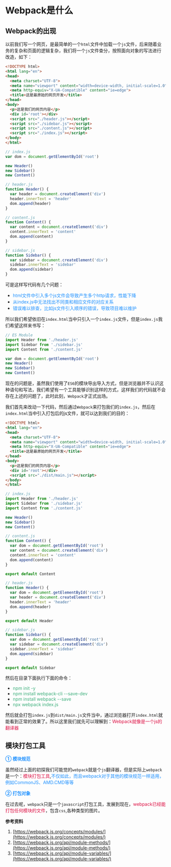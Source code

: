 # Webpack是什么

## Webpack的出现
以前我们写一个网页，是最简单的一个`html`文件中加载一个`js`文件，后来随着业务的复杂和页面的逻辑复杂，我们将一个`js`文件查分，按照面向对象的写法进行改造，如下：
```html
<!DOCTYPE html>
<html lang="en">
<head>
  <meta charset="UTF-8">
  <meta name="viewport" content="width=device-width, initial-scale=1.0">
  <meta http-equiv="X-UA-Compatible" content="ie=edge">
  <title>这是最原始的网页开发</title>
</head>
<body>
  <p>这是我们的网页内容</p>
  <div id='root'></div>
  <script src="./header.js"></script>
  <script src="./sidebar.js"></script>
  <script src="./content.js"></script>
  <script src="./index.js"></script>
</body>
</html>
```
```javascript
// index.js
var dom = document.getElementById('root')

new Header()
new Sidebar()
new Content()
```
```javascript
// header.js
function Header() {
  var header = document.createElement('div')
  header.innerText = 'header'
  dom.append(header)
}
```
```javascript
// content.js
function Content() {
  var content = document.createElement('div')
  content.innerText = 'content'
  dom.append(content)
}
```
```javascript
// sidebar.js
function Sidebar() {
  var sidebar = document.createElement('div')
  sidebar.innerText = 'sidebar'
  dom.append(sidebar)
}
```
可是这样写代码有几个问题：
+ <font color=#1E90FF>html文件中引入多个js文件会导致产生多个http请求，性能下降</font>
+ <font color=#1E90FF>从index.js中无法找出不同类和相应文件的对应关系</font>
+ <font color=#1E90FF>错误难以排查，比如js文件引入顺序的错误，导致项目难以维护</font>

所以我们希望依旧在`index.html`当中只引入一个`index.js`文件，但是`index.js`我们希望这样来书写：
```javascript
// ES Module
import Header from './header.js'
import Sidebar from './sidebar.js'
import Content from './content.js'

var dom = document.getElementById('root')
new Header()
new Sidebar()
new Content()
```
现在的问题是，虽然我们使用了`ES6`的模块导出导入方式，但是浏览器并不认识这种语句和写法，我们希望有一个工具能够识别这样的方式，这样我们的代码就不会存在上述的问题了，此时此刻，`Webpack`才正式出场。

我们首先来改动一下代码，然后通过`Webpack`来打包我们的`index.js`，然后在`index.html`当中引入打包后的js文件，就可以达到我们的目的：
```html
<!DOCTYPE html>
<html lang="en">
<head>
  <meta charset="UTF-8">
  <meta name="viewport" content="width=device-width, initial-scale=1.0">
  <meta http-equiv="X-UA-Compatible" content="ie=edge">
  <title>这是最原始的网页开发</title>
</head>
<body>
  <p>这是我们的网页内容</p>
  <div id='root'></div>
  <script src="./dist/main.js"></script>
</body>
</html>
```
```javascript
// index.js
import Header from './header.js'
import Sidebar from './sidebar.js'
import Content from './content.js'

new Header()
new Sidebar()
new Content()

```
```javascript
// content.js
function Content() {
  var dom = document.getElementById('root')
  var content = document.createElement('div')
  content.innerText = 'content'
  dom.append(content)
}

export default Content
```
```javascript
// header.js
function Header() {
  var dom = document.getElementById('root')
  var header = document.createElement('div')
  header.innerText = 'header'
  dom.append(header)
}

export default Header
```
```javascript
// sidebar.js
function Sidebar() {
  var dom = document.getElementById('root')
  var sidebar = document.createElement('div')
  sidebar.innerText = 'sidebar'
  dom.append(sidebar)
}

export default Sidebar
```
然后在目录下面执行下面的命令：
+ <font color=#3eaf7c>npm init -y</font>
+ <font color=#3eaf7c>npm install webpack-cli --save-dev</font>
+ <font color=#3eaf7c>npm install webpack --save</font>
+ <font color=#3eaf7c>npx webpack index.js</font>

然后就会打包`index.js`到`dist/main.js`文件当中，通过浏览器打开`index.html`就能看到正常的效果了。所以这里我们就先可以理解到：<font color=#DD1144>Webpack就像是一个js的翻译器</font>

## 模块打包工具
<font color=#1E90FF>**① 模块规范**</font>

虽然经过上面的初探我们可能觉的`webpack`就是个`js`翻译器，但是实际上`webpack`是一个：<font color=#DD1144>模块打包工具</font>,<font color=#1E90FF>不仅如此，而且webpack对于其他的模块规范一样适用，例如CommonJS、AMD.CMD等等</font>

<font color=#1E90FF>**② 打包对象**</font>

在过去呢，`webpack`只是一个`javascript`打包工具，发展到现在，<font color=#DD1144>webpack已经能打包任何模块的文件</font>，包含`css`,各种类型的图片。

**参考资料**

1. [https://webpack.js.org/concepts/modules/](https://webpack.js.org/concepts/modules/)
2. [https://webpack.js.org/api/module-methods/](https://webpack.js.org/api/module-methods/)
3. [https://webpack.js.org/api/module-variables/](https://webpack.js.org/api/module-variables/)

